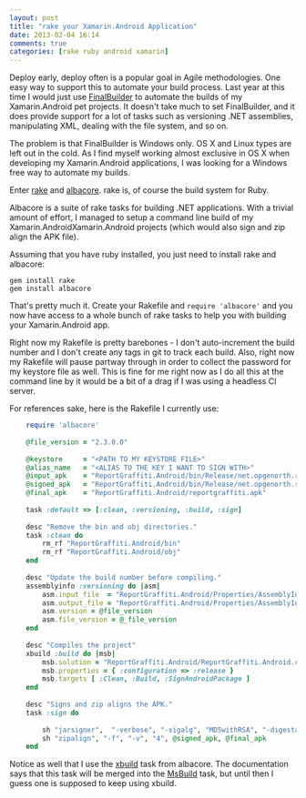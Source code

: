 ```yaml
---
layout: post
title: "rake your Xamarin.Android Application"
date: 2013-02-04 16:14
comments: true
categories: [rake ruby android xamarin]
---
```

Deploy early, deploy often is a popular goal in Agile methodologies. One easy way to support this to automate your build process. Last year at this time I would just use [FinalBuilder](http://www.finalbuilder.com/finalbuilder.aspx) to automate the builds of my Xamarin.Android pet projects. It doesn't take much to set FinalBuilder, and it does provide support for a lot of tasks such as versioning .NET assemblies, manipulating XML, dealing with the file system, and so on.

The problem is that FinalBuilder is Windows only. OS X and Linux types are left out in the cold. As I find myself working almost exclusive in OS X when developing my Xamarin.Android applications, I was looking for a Windows free way to automate my builds.

Enter [rake](http://rake.rubyforge.org/) and [albacore](http://albacorebuild.net/). rake is, of course the build system for Ruby. 

<!-- more -->


Albacore is a suite of rake tasks for building .NET applications. With a trivial amount of effort, I managed to setup a command line build of my Xamarin.AndroidXamarin.Android projects (which would also sign and zip align the APK file).

Assuming that you have ruby installed, you just need to install rake and albacore:

    gem install rake
    gem install albacore

That's pretty much it. Create your Rakefile and `require 'albacore'` and you now have access to a whole bunch of rake tasks to help you with building your Xamarin.Android app.

Right now my Rakefile is pretty barebones - I don't auto-increment the build number and I don't create any tags in git to track each build. Also, right now my Rakefile will pause partway through in order to collect the password for my keystore file as well. This is fine for me right now as I do all this at the command line by it would be a bit of a drag if I was using a headless CI server.

For references sake, here is the Rakefile I currently use:

``` ruby Rakefile.rb
	require 'albacore'
	
	@file_version = "2.3.0.0"
	
	@keystore     = "<PATH TO MY KEYSTORE FILE>"
	@alias_name   = "<ALIAS TO THE KEY I WANT TO SIGN WITH>"
	@input_apk    = "ReportGraffiti.Android/bin/Release/net.opgenorth.reportgraffiti.apk"
	@signed_apk   = "ReportGraffiti.Android/bin/Release/net.opgenorth.reportgraffiti_signed_notaligned.apk"
	@final_apk    = "ReportGraffiti.Android/reportgraffiti.apk"
	
	task :default => [:clean, :versioning, :build, :sign]
	
	desc "Remove the bin and obj directories."
	task :clean do
		rm_rf "ReportGraffiti.Android/bin"
		rm_rf "ReportGraffiti.Android/obj"
	end
	
	desc "Update the build number before compiling."
	assemblyinfo :versioning do |asm|
		asm.input_file  = "ReportGraffiti.Android/Properties/AssemblyInfo.cs"
		asm.output_file = "ReportGraffiti.Android/Properties/AssemblyInfo.cs"
		asm.version = @file_version
		asm.file_version = @_file_version
	end
	
	desc "Compiles the project"
	xbuild :build do |msb|
		msb.solution = "ReportGraffiti.Android/ReportGraffiti.Android.csproj"
		msb.properties = { :configuration => :release }
		msb.targets [ :Clean, :Build, :SignAndroidPackage ]
	end
	
	desc "Signs and zip aligns the APK."
	task :sign do 
		
		sh "jarsigner",  "-verbose", "-sigalg", "MD5withRSA", "-digestalg", "SHA1", "-keystore",  @keystore, "-signedjar", @signed_apk, @input_apk, @alias_name
		sh "zipalign", "-f", "-v", "4", @signed_apk, @final_apk
	end
```

Notice as well that I use the [xbuild](https://github.com/Albacore/albacore/wiki/XBuild-Task) task from albacore. The  documentation says that this task will be merged into the [MsBuild](https://github.com/Albacore/albacore/wiki/MSBuild-Task) task, but until then I guess one is supposed to keep using xbuild.

